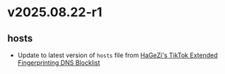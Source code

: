 # v2025.08.22-r1

## hosts

- Update to latest version of `hosts` file from [HaGeZi's TikTok Extended Fingerprinting DNS Blocklist](https://github.com/hagezi/dns-blocklists)
